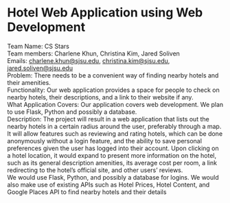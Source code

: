 # Hotel Web Application using Web Development
Team Name: CS Stars\
Team members: Charlene Khun, Christina Kim, Jared Soliven\
Emails: charlene.khun@sjsu.edu, christina.kim@sjsu.edu,  jared.soliven@sjsu.edu\
Problem: There needs to be a convenient way of finding nearby hotels and their amenities.\
Functionality: Our web application provides a space for people to check on nearby hotels, their descriptions, and a link to their website if any.\
What Application Covers: Our application covers web development. We plan to use Flask, Python and possibly a database.\
Description:
The project will result in a web application that lists out the nearby hotels in a certain radius around the user, preferably through a map. It will allow features such as reviewing and rating hotels, which can be done anonymously without a login feature, and the ability to save personal preferences given the user has logged into their account. Upon clicking on a hotel location, it would expand to present more information on the hotel, such as its general description amenities, its average cost per room, a link redirecting to the hotel’s official site, and other users’ reviews.\
We would use Flask, Python, and possibly a database for logins. We would also make use of existing APIs such as Hotel Prices, Hotel Content, and Google Places API to find nearby hotels and their details
